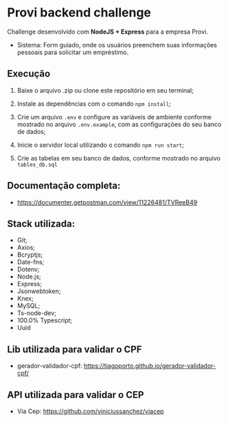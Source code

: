 # Provi backend challenge
Challenge desenvolvido com **NodeJS + Express** para a empresa Provi.

- Sistema: Form guiado, onde os usuários preenchem suas informações pessoais para solicitar um empréstimo.

## Execução
1. Baixe o arquivo .zip ou clone este repositório em seu terminal;

2. Instale as dependências com o comando
```npm install```;

3. Crie um arquivo ```.env``` e configure as variáveis de ambiente conforme mostrado no arquivo ```.env.example```, com as configurações do seu banco de dados;

4. Inicie o servidor local utilizando o comando ```npm run start```;

5. Crie as tabelas em seu banco de dados, conforme mostrado no arquivo ```tables_db.sql```

## Documentação completa:
- https://documenter.getpostman.com/view/11226481/TVReeB49

## Stack utilizada:
- Git;
- Axios;
- Bcryptjs;
- Date-fns;
- Dotenv;
- Node.js;
- Express;
- Jsonwebtoken;
- Knex;
- MySQL;
- Ts-node-dev;
- 100.0% Typescript;
- Uuid
    
## Lib utilizada para validar o CPF
- gerador-validador-cpf: https://tiagoporto.github.io/gerador-validador-cpf/
    
## API utilizada para validar o CEP
- Via Cep: https://github.com/viniciussanchez/viacep
